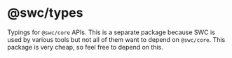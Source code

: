 # @swc/types

Typings for `@swc/core` APIs. This is a separate package because SWC is used by various tools but not all of them want to depend on `@swc/core`.
This package is very cheap, so feel free to depend on this.
